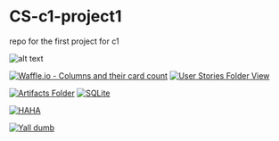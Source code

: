 # CS-c1-project1

repo for the first project for c1

![alt text](https://upload.wikimedia.org/wikipedia/commons/f/fa/Elephants_at_Amboseli_national_park_against_Mount_Kilimanjaro.jpg)

[![Waffle.io - Columns and their card count](https://badge.waffle.io/Jonjy/CS-c1-project1.svg?columns=all&logoColor=FF00F0)](https://waffle.io/Jonjy/CS-c1-project1)
[![User Stories Folder View](https://img.shields.io/badge/User%20Stories-Click%20Here%20to%20Edit-magenta.svg)](https://docs.google.com/document/d/1aGkrYf6z4p1RcXLLSSPg9AkM0_HcnYT8FyJrp0zgK_A/edit?usp=sharing)

[![Artifacts Folder](https://img.shields.io/badge/Artifacts-Click%20here%20to%20view%20folder%20-purple.svg)](https://drive.google.com/drive/folders/1k4THpVhGVOyMag9B0azLtj3kBvJXkrwO?usp=sharing)  [![SQLite](https://img.shields.io/badge/SQL-Click%20here%20to%20view%20tutorial%20-blue.svg)](https://www.tutorialspoint.com/sqlite/index.htm)

[![HAHA](https://img.shields.io/badge/WE%20MADE%20A%20LABEL-HI%20JON-ff00ff.svg)](https://www.pbs.org/wgbh/masterpiece/shows/downton-abbey/)

[![Yall dumb](https://img.shields.io/badge/Yall%20Dumb-Like%20real%20dumb-ff00ff.svg)](https://isitchristmas.com/)
